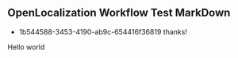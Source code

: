## OpenLocalization Workflow Test MarkDown
* 1b544588-3453-4190-ab9c-654416f36819 
thanks!

Hello world